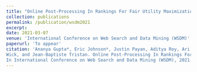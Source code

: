 ```yaml
---
title: "Online Post-Processing In Rankings For Fair Utility Maximization"
collection: publications
permalink: /publication/wsdm2021
excerpt: 
date: 2021-03-07
venue: 'International Conference on Web Search and Data Mining (WSDM)'
paperurl: 'To appear'
citation: 'Ananya Gupta*, Eric Johnson*, Justin Payan, Aditya Roy, Ari Kobren, Swetasudha Panda, Michael
Wick, and Jean-Baptiste Tristan. Online Post-Processing In Rankings For Fair Utility Maximization.
In International Conference on Web Search and Data Mining (WSDM), 2021.'
---
```

